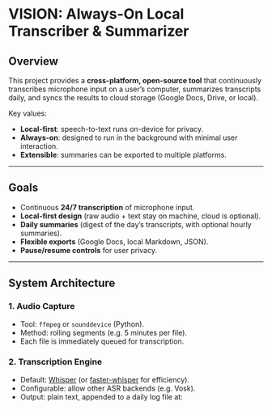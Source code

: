 # VISION: Always-On Local Transcriber & Summarizer

## Overview
This project provides a **cross-platform, open-source tool** that continuously transcribes microphone input on a user’s computer, summarizes transcripts daily, and syncs the results to cloud storage (Google Docs, Drive, or local).

Key values:
- **Local-first**: speech-to-text runs on-device for privacy.
- **Always-on**: designed to run in the background with minimal user interaction.
- **Extensible**: summaries can be exported to multiple platforms.

---

## Goals
- Continuous **24/7 transcription** of microphone input.
- **Local-first design** (raw audio + text stay on machine, cloud is optional).
- **Daily summaries** (digest of the day’s transcripts, with optional hourly summaries).
- **Flexible exports** (Google Docs, local Markdown, JSON).
- **Pause/resume controls** for user privacy.

---

## System Architecture

### 1. Audio Capture
- Tool: `ffmpeg` or `sounddevice` (Python).
- Method: rolling segments (e.g. 5 minutes per file).
- Each file is immediately queued for transcription.

### 2. Transcription Engine
- Default: [Whisper](https://github.com/openai/whisper) (or [faster-whisper](https://github.com/SYSTRAN/faster-whisper) for efficiency).
- Configurable: allow other ASR backends (e.g. Vosk).
- Output: plain text, appended to a daily log file at:  
